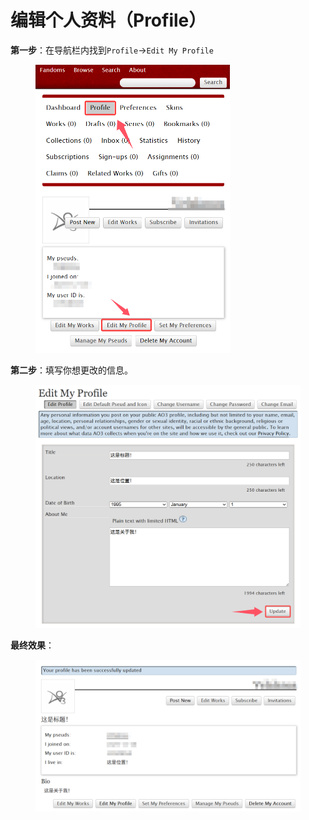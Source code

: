 # 编辑个人资料（Profile）

**第一步**：在导航栏内找到`Profile`→`Edit My Profile`

<figure><img src="../.gitbook/assets/QQ_1749804570693.png" alt="" width="311"><figcaption></figcaption></figure>

**第二步**：填写你想更改的信息。

<figure><img src="../.gitbook/assets/QQ_1749813957734.png" alt="" width="563"><figcaption></figcaption></figure>

**最终效果**：

<figure><img src="../.gitbook/assets/QQ_1749814033345.png" alt="" width="563"><figcaption></figcaption></figure>
